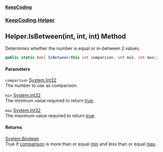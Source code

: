 #### [KeepCoding](index.md 'index')
### [KeepCoding](KeepCoding.md 'KeepCoding').[Helper](Helper.md 'KeepCoding.Helper')
## Helper.IsBetween(int, int, int) Method
Determines whether the number is equal or in-between 2 values.  
```csharp
public static bool IsBetween(this int comparison, int min, int max);
```
#### Parameters
<a name='KeepCoding.Helper.IsBetween(int.int.int).comparison'></a>
`comparison` [System.Int32](https://docs.microsoft.com/en-us/dotnet/api/System.Int32 'System.Int32')  
The number to use as comparison.
  
<a name='KeepCoding.Helper.IsBetween(int.int.int).min'></a>
`min` [System.Int32](https://docs.microsoft.com/en-us/dotnet/api/System.Int32 'System.Int32')  
The minimum value required to return [true](https://docs.microsoft.com/en-us/dotnet/csharp/language-reference/builtin-types/bool 'https://docs.microsoft.com/en-us/dotnet/csharp/language-reference/builtin-types/bool').
  
<a name='KeepCoding.Helper.IsBetween(int.int.int).max'></a>
`max` [System.Int32](https://docs.microsoft.com/en-us/dotnet/api/System.Int32 'System.Int32')  
The maximum value required to return [true](https://docs.microsoft.com/en-us/dotnet/csharp/language-reference/builtin-types/bool 'https://docs.microsoft.com/en-us/dotnet/csharp/language-reference/builtin-types/bool').
  
#### Returns
[System.Boolean](https://docs.microsoft.com/en-us/dotnet/api/System.Boolean 'System.Boolean')  
True if [comparison](Helper.IsBetween.IVUkoW+rGR.IeI5B2j+1Xg.md#KeepCoding.Helper.IsBetween(int.int.int).comparison 'KeepCoding.Helper.IsBetween(int, int, int).comparison') is more than or equal [min](Helper.IsBetween.IVUkoW+rGR.IeI5B2j+1Xg.md#KeepCoding.Helper.IsBetween(int.int.int).min 'KeepCoding.Helper.IsBetween(int, int, int).min') and less than or equal [max](Helper.IsBetween.IVUkoW+rGR.IeI5B2j+1Xg.md#KeepCoding.Helper.IsBetween(int.int.int).max 'KeepCoding.Helper.IsBetween(int, int, int).max').

